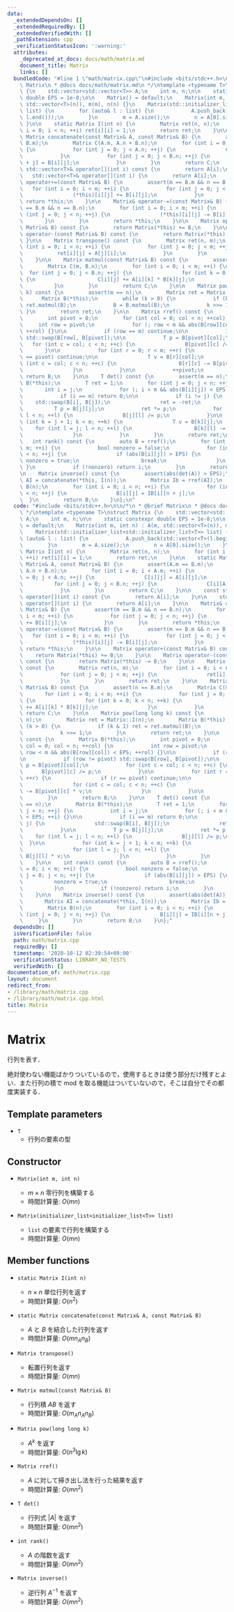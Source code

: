 ```yaml
---
data:
  _extendedDependsOn: []
  _extendedRequiredBy: []
  _extendedVerifiedWith: []
  _pathExtension: cpp
  _verificationStatusIcon: ':warning:'
  attributes:
    _deprecated_at_docs: docs/math/matrix.md
    document_title: Matrix
    links: []
  bundledCode: "#line 1 \"math/matrix.cpp\"\n#include <bits/stdc++.h>\n\n/*\n * @brief\
    \ Matrix\n * @docs docs/math/matrix.md\n */\ntemplate <typename T>\nstruct Matrix\
    \ {\n    std::vector<std::vector<T>> A;\n    int m, n;\n\n    static constexpr\
    \ double EPS = 1e-8;\n\n    Matrix() = default;\n    Matrix(int m, int n) : A(m,\
    \ std::vector<T>(n)), m(m), n(n) {}\n    Matrix(std::initializer_list<std::initializer_list<T>>\
    \ list) {\n        for (auto& l : list) {\n            A.push_back(std::vector<T>(l.begin(),\
    \ l.end()));\n        }\n        m = A.size();\n        n = A[0].size();\n   \
    \ }\n\n    static Matrix I(int n) {\n        Matrix ret(n, n);\n        for (int\
    \ i = 0; i < n; ++i) ret[i][i] = 1;\n        return ret;\n    }\n\n    static\
    \ Matrix concatenate(const Matrix& A, const Matrix& B) {\n        assert(A.m ==\
    \ B.m);\n        Matrix C(A.m, A.n + B.n);\n        for (int i = 0; i < A.m; ++i)\
    \ {\n            for (int j = 0; j < A.n; ++j) {\n                C[i][j] = A[i][j];\n\
    \            }\n            for (int j = 0; j < B.n; ++j) {\n                C[i][A.n\
    \ + j] = B[i][j];\n            }\n        }\n        return C;\n    }\n\n    const\
    \ std::vector<T>& operator[](int i) const {\n        return A[i];\n    }\n\n \
    \   std::vector<T>& operator[](int i) {\n        return A[i];\n    }\n\n    Matrix&\
    \ operator+=(const Matrix& B) {\n        assert(m == B.m && n == B.n);\n     \
    \   for (int i = 0; i < m; ++i) {\n            for (int j = 0; j < n; ++j) {\n\
    \                (*this)[i][j] += B[i][j];\n            }\n        }\n       \
    \ return *this;\n    }\n\n    Matrix& operator-=(const Matrix& B) {\n        assert(m\
    \ == B.m && n == B.n);\n        for (int i = 0; i < m; ++i) {\n            for\
    \ (int j = 0; j < n; ++j) {\n                (*this)[i][j] -= B[i][j];\n     \
    \       }\n        }\n        return *this;\n    }\n\n    Matrix operator+(const\
    \ Matrix& B) const {\n        return Matrix(*this) += B;\n    }\n\n    Matrix\
    \ operator-(const Matrix& B) const {\n        return Matrix(*this) -= B;\n   \
    \ }\n\n    Matrix transpose() const {\n        Matrix ret(n, m);\n        for\
    \ (int i = 0; i < n; ++i) {\n            for (int j = 0; j < m; ++j) {\n     \
    \           ret[i][j] = A[j][i];\n            }\n        }\n        return ret;\n\
    \    }\n\n    Matrix matmul(const Matrix& B) const {\n        assert(n == B.m);\n\
    \        Matrix C(m, B.n);\n        for (int i = 0; i < m; ++i) {\n          \
    \  for (int j = 0; j < B.n; ++j) {\n                for (int k = 0; k < n; ++k)\
    \ {\n                    C[i][j] += A[i][k] * B[k][j];\n                }\n  \
    \          }\n        }\n        return C;\n    }\n\n    Matrix pow(long long\
    \ k) const {\n        assert(m == n);\n        Matrix ret = Matrix::I(n);\n  \
    \      Matrix B(*this);\n        while (k > 0) {\n            if (k & 1) ret =\
    \ ret.matmul(B);\n            B = B.matmul(B);\n            k >>= 1;\n       \
    \ }\n        return ret;\n    }\n\n    Matrix rref() const {\n        Matrix B(*this);\n\
    \        int pivot = 0;\n        for (int col = 0; col < n; ++col) {\n       \
    \     int row = pivot;\n            for (; row < m && abs(B[row][col]) < EPS;\
    \ ++rol) {}\n\n            if (row == m) continue;\n\n            if (row != pivot)\
    \ std::swap(B[row], B[pivot]);\n\n            T p = B[pivot][col];\n         \
    \   for (int c = col; c < n; ++c) {\n                B[pivot][c] /= p;\n     \
    \       }\n\n            for (int r = 0; r < m; ++r) {\n                if (r\
    \ == pivot) continue;\n\n                T v = B[r][col];\n                for\
    \ (int c = col; c < n; ++c) {\n                    B[r][c] -= B[pivot][c] * v;\n\
    \                }\n            }\n\n            ++pivot;\n        }\n       \
    \ return B;\n    }\n\n    T det() const {\n        assert(m == n);\n        Matrix\
    \ B(*this);\n        T ret = 1;\n        for (int j = 0; j < n; ++j) {\n     \
    \       int i = j;\n            for (; i < m && abs(B[i][j]) < EPS; ++i) {}\n\n\
    \            if (i == m) return 0;\n\n            if (i != j) {\n            \
    \    std::swap(B[i], B[j]);\n                ret = -ret;\n            }\n\n  \
    \          T p = B[j][j];\n            ret *= p;\n            for (int l = j;\
    \ l < n; ++l) {\n                B[j][l] /= p;\n            }\n\n            for\
    \ (int k = j + 1; k < m; ++k) {\n                T v = B[k][j];\n            \
    \    for (int l = j; l < n; ++l) {\n                    B[k][l] -= B[j][l] * v;\n\
    \                }\n            }\n        }\n        return ret;\n    }\n\n \
    \   int rank() const {\n        auto B = rref();\n        for (int i = 0; i <\
    \ m; ++i) {\n            bool nonzero = false;\n            for (int j = 0; j\
    \ < n; ++j) {\n                if (abs(B[i][j]) > EPS) {\n                   \
    \ nonzero = true;\n                    break;\n                }\n           \
    \ }\n            if (!nonzero) return i;\n        }\n        return m;\n    }\n\
    \n    Matrix inverse() const {\n        assert(abs(det(A)) > EPS);\n        Matrix\
    \ AI = concatenate(*this, I(n));\n        Matrix Ib = rref(AI);\n        Matrix\
    \ B(n);\n        for (int i = 0; i < n; ++i) {\n            for (int j = 0; j\
    \ < n; ++j) {\n                B[i][j] = IB[i][n + j];\n            }\n      \
    \  }\n        return B;\n    }\n};\n"
  code: "#include <bits/stdc++.h>\n\n/*\n * @brief Matrix\n * @docs docs/math/matrix.md\n\
    \ */\ntemplate <typename T>\nstruct Matrix {\n    std::vector<std::vector<T>>\
    \ A;\n    int m, n;\n\n    static constexpr double EPS = 1e-8;\n\n    Matrix()\
    \ = default;\n    Matrix(int m, int n) : A(m, std::vector<T>(n)), m(m), n(n) {}\n\
    \    Matrix(std::initializer_list<std::initializer_list<T>> list) {\n        for\
    \ (auto& l : list) {\n            A.push_back(std::vector<T>(l.begin(), l.end()));\n\
    \        }\n        m = A.size();\n        n = A[0].size();\n    }\n\n    static\
    \ Matrix I(int n) {\n        Matrix ret(n, n);\n        for (int i = 0; i < n;\
    \ ++i) ret[i][i] = 1;\n        return ret;\n    }\n\n    static Matrix concatenate(const\
    \ Matrix& A, const Matrix& B) {\n        assert(A.m == B.m);\n        Matrix C(A.m,\
    \ A.n + B.n);\n        for (int i = 0; i < A.m; ++i) {\n            for (int j\
    \ = 0; j < A.n; ++j) {\n                C[i][j] = A[i][j];\n            }\n  \
    \          for (int j = 0; j < B.n; ++j) {\n                C[i][A.n + j] = B[i][j];\n\
    \            }\n        }\n        return C;\n    }\n\n    const std::vector<T>&\
    \ operator[](int i) const {\n        return A[i];\n    }\n\n    std::vector<T>&\
    \ operator[](int i) {\n        return A[i];\n    }\n\n    Matrix& operator+=(const\
    \ Matrix& B) {\n        assert(m == B.m && n == B.n);\n        for (int i = 0;\
    \ i < m; ++i) {\n            for (int j = 0; j < n; ++j) {\n                (*this)[i][j]\
    \ += B[i][j];\n            }\n        }\n        return *this;\n    }\n\n    Matrix&\
    \ operator-=(const Matrix& B) {\n        assert(m == B.m && n == B.n);\n     \
    \   for (int i = 0; i < m; ++i) {\n            for (int j = 0; j < n; ++j) {\n\
    \                (*this)[i][j] -= B[i][j];\n            }\n        }\n       \
    \ return *this;\n    }\n\n    Matrix operator+(const Matrix& B) const {\n    \
    \    return Matrix(*this) += B;\n    }\n\n    Matrix operator-(const Matrix& B)\
    \ const {\n        return Matrix(*this) -= B;\n    }\n\n    Matrix transpose()\
    \ const {\n        Matrix ret(n, m);\n        for (int i = 0; i < n; ++i) {\n\
    \            for (int j = 0; j < m; ++j) {\n                ret[i][j] = A[j][i];\n\
    \            }\n        }\n        return ret;\n    }\n\n    Matrix matmul(const\
    \ Matrix& B) const {\n        assert(n == B.m);\n        Matrix C(m, B.n);\n \
    \       for (int i = 0; i < m; ++i) {\n            for (int j = 0; j < B.n; ++j)\
    \ {\n                for (int k = 0; k < n; ++k) {\n                    C[i][j]\
    \ += A[i][k] * B[k][j];\n                }\n            }\n        }\n       \
    \ return C;\n    }\n\n    Matrix pow(long long k) const {\n        assert(m ==\
    \ n);\n        Matrix ret = Matrix::I(n);\n        Matrix B(*this);\n        while\
    \ (k > 0) {\n            if (k & 1) ret = ret.matmul(B);\n            B = B.matmul(B);\n\
    \            k >>= 1;\n        }\n        return ret;\n    }\n\n    Matrix rref()\
    \ const {\n        Matrix B(*this);\n        int pivot = 0;\n        for (int\
    \ col = 0; col < n; ++col) {\n            int row = pivot;\n            for (;\
    \ row < m && abs(B[row][col]) < EPS; ++rol) {}\n\n            if (row == m) continue;\n\
    \n            if (row != pivot) std::swap(B[row], B[pivot]);\n\n            T\
    \ p = B[pivot][col];\n            for (int c = col; c < n; ++c) {\n          \
    \      B[pivot][c] /= p;\n            }\n\n            for (int r = 0; r < m;\
    \ ++r) {\n                if (r == pivot) continue;\n\n                T v = B[r][col];\n\
    \                for (int c = col; c < n; ++c) {\n                    B[r][c]\
    \ -= B[pivot][c] * v;\n                }\n            }\n\n            ++pivot;\n\
    \        }\n        return B;\n    }\n\n    T det() const {\n        assert(m\
    \ == n);\n        Matrix B(*this);\n        T ret = 1;\n        for (int j = 0;\
    \ j < n; ++j) {\n            int i = j;\n            for (; i < m && abs(B[i][j])\
    \ < EPS; ++i) {}\n\n            if (i == m) return 0;\n\n            if (i !=\
    \ j) {\n                std::swap(B[i], B[j]);\n                ret = -ret;\n\
    \            }\n\n            T p = B[j][j];\n            ret *= p;\n        \
    \    for (int l = j; l < n; ++l) {\n                B[j][l] /= p;\n          \
    \  }\n\n            for (int k = j + 1; k < m; ++k) {\n                T v = B[k][j];\n\
    \                for (int l = j; l < n; ++l) {\n                    B[k][l] -=\
    \ B[j][l] * v;\n                }\n            }\n        }\n        return ret;\n\
    \    }\n\n    int rank() const {\n        auto B = rref();\n        for (int i\
    \ = 0; i < m; ++i) {\n            bool nonzero = false;\n            for (int\
    \ j = 0; j < n; ++j) {\n                if (abs(B[i][j]) > EPS) {\n          \
    \          nonzero = true;\n                    break;\n                }\n  \
    \          }\n            if (!nonzero) return i;\n        }\n        return m;\n\
    \    }\n\n    Matrix inverse() const {\n        assert(abs(det(A)) > EPS);\n \
    \       Matrix AI = concatenate(*this, I(n));\n        Matrix Ib = rref(AI);\n\
    \        Matrix B(n);\n        for (int i = 0; i < n; ++i) {\n            for\
    \ (int j = 0; j < n; ++j) {\n                B[i][j] = IB[i][n + j];\n       \
    \     }\n        }\n        return B;\n    }\n};"
  dependsOn: []
  isVerificationFile: false
  path: math/matrix.cpp
  requiredBy: []
  timestamp: '2020-10-12 02:39:54+09:00'
  verificationStatus: LIBRARY_NO_TESTS
  verifiedWith: []
documentation_of: math/matrix.cpp
layout: document
redirect_from:
- /library/math/matrix.cpp
- /library/math/matrix.cpp.html
title: Matrix
---
```

# Matrix

行列を表す．

絶対使わない機能ばかりついているので，使用するときは使う部分だけ残すとよい．また行列の積で mod を取る機能はついていないので，そこは自分でその都度実装する．

## Template parameters

- `T`
    - 行列の要素の型

## Constructor

- `Matrix(int m, int n)`
    - $m \times n$ 零行列を構築する
    - 時間計算量: $O(mn)$

- `Matrix(initializer_list<initializer_list<T>> list)`
    - `list` の要素で行列を構築する
    - 時間計算量: $O(mn)$

## Member functions

- `static Matrix I(int n)`
    - $n \times n$ 単位行列を返す
    - 時間計算量: $O(n^2)$

- `static Matrix concatenate(const Matrix& A, const Matrix& B)`
    - $A$ と $B$ を結合した行列を返す
    - 時間計算量: $O(mn_A n_B)$

- `Matrix transpose()`
    - 転置行列を返す
    - 時間計算量: $O(mn)$

- `Matrix matmul(const Matrix& B)`
    - 行列積 $AB$ を返す
    - 時間計算量: $O(m_A n_A n_B)$

- `Matrix pow(long long k)`
    - $A^k$ を返す
    - 時間計算量: $O(n^3 \lg k)$

- `Matrix rref()`
    - $A$ に対して掃き出し法を行った結果を返す
    - 時間計算量: $O(mn^2)$

- `T det()`
    - 行列式 $|A|$ を返す
    - 時間計算量: $O(mn^2)$

- `int rank()`
    - $A$ の階数を返す
    - 時間計算量: $O(mn^2)$

- `Matrix inverse()`
    - 逆行列 $A^{-1}$ を返す
    - 時間計算量: $O(mn^2)$